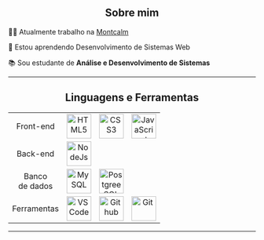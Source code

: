 <div align="center">

  ## Sobre mim
  
</div>

👨‍💻 Atualmente trabalho na [Montcalm](https://montcalm.com.br/)

🌱 Estou aprendendo Desenvolvimento de Sistemas Web

📚 Sou estudante de **Análise e Desenvolvimento de Sistemas**


----


<div align="center">

  ## Linguagens e Ferramentas  
  
</div>


<table align="center" width="100%" style="max-width: 950px; text-align: center;">

  <!-- 🌐 Web Development -->

  <tr>
    <td>Front-end</td>
    <td><img src="https://cdn.jsdelivr.net/gh/tandpfun/skill-icons/icons/HTML.svg" height="50" title="HTML5" /></td> 
    <td><img src="https://cdn.jsdelivr.net/gh/tandpfun/skill-icons/icons/CSS.svg" height="50" title="CSS3" /></td>
    <td><img src="https://cdn.jsdelivr.net/gh/tandpfun/skill-icons/icons/JavaScript.svg" height="50" title="JavaScript"
 /></td>
  </tr>


  <tr>
    <td>Back-end</td>
    <td><img src="https://cdn.jsdelivr.net/gh/tandpfun/skill-icons@master/icons/NodeJS-Dark.svg" height="50" title="NodeJs"/></td>
    <td></td>
    <td></td>
  </tr>

  <!-- 🗄️ Databases -->

  <tr>
    <td>Banco <br> de dados</td>
    <td><img src="https://cdn.jsdelivr.net/gh/tandpfun/skill-icons@master/icons/MySQL-Light.svg" height="50" title="MySQL"/></td>
    <td><img src="https://cdn.jsdelivr.net/gh/tandpfun/skill-icons@master/icons/PostgreSQL-Light.svg" height="50" title="PostgreeSQL"/></td>
    <td></td>
  </tr>

<!-- 🛠️ Tools -->

  <tr>
    <td>Ferramentas</td>
    <td><img src="https://cdn.jsdelivr.net/gh/tandpfun/skill-icons@master/icons/VSCode-Dark.svg" height="50" title="VSCode"/></td>
    <td><img src="https://cdn.jsdelivr.net/gh/tandpfun/skill-icons@master/icons/Github-Dark.svg" height="50" title="Github"/></td>
    <td><img src="https://cdn.jsdelivr.net/gh/tandpfun/skill-icons@master/icons/Git.svg" height="50" title="Git"/></td>
  </tr>

</table>

---

<div align="center">

